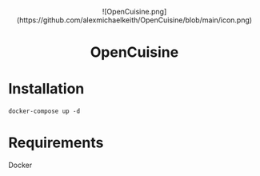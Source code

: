<p align="center">![OpenCuisine.png](https://github.com/alexmichaelkeith/OpenCuisine/blob/main/icon.png)</p>
<h1 align="center">
OpenCuisine


# Installation


```shell
docker-compose up -d
```
# Requirements
Docker

